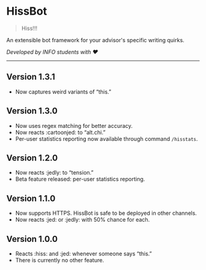 # HissBot

 > Hiss!!!
 
An extensible bot framework for your advisor's specific writing quirks.

_Developed by INFO students with :heart:_

---

## Version 1.3.1
- Now captures weird variants of “this.”
## Version 1.3.0
- Now uses regex matching for better accuracy.
- Now reacts :cartoonjed: to “alt.chi.”
- Per-user statistics reporting now available through command `/hisstats`.
## Version 1.2.0
- Now reacts :jedly: to “tension.”
- Beta feature released: per-user statistics reporting.
## Version 1.1.0
- Now supports HTTPS. HissBot is safe to be deployed in other channels.
- Now reacts :jed: or :jedly: with 50% chance for each.
## Version 1.0.0
- Reacts :hiss: and :jed: whenever someone says “this.”
- There is currently no other feature.
